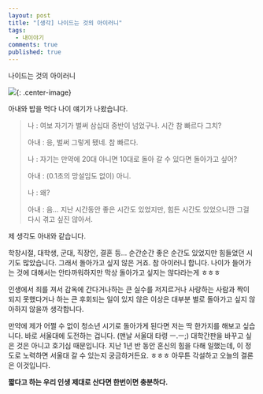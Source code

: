 ```yaml
---
layout: post
title: "[생각] 나이드는 것의 아이러니"
tags: 
  - 내이야기
comments: true
published: true
---
```


나이드는 것의 아이러니

![](https://lh3.googleusercontent.com/y-aON10thLH0KansSawXdt860gem7jnQe_XTuZVifw6ZiujfEeQndh1ILows0UMf9bKneFdKVMnrlhNxPKk=w1000-no-tmp.jpg){: .center-image}

아내와 밥을 먹다 나이 얘기가 나왔습니다.

> 나 : 여보 자기가 벌써 삼십대 중반이 넘었구나. 시간 참 빠르다 그치?
> 
> 아내 : 응, 벌써 그렇게 됐네. 참 빠르다.
> 
> 나 : 자기는 만약에 20대 아니면 10대로 돌아 갈 수 있다면 돌아가고 싶어?
> 
> 아내 : (0.1초의 망설임도 없이) 아니.
> 
> 나 : 왜?
> 
> 아내 : 음… 지난 시간동안 좋은 시간도 있었지만, 힘든 시간도 있었으니깐 그걸 다시 겪고 싶진 않아서.

제 생각도 아내와 같습니다.

학창시절, 대학생, 군대, 직장인, 결혼 등… 순간순간 좋은 순간도 있었지만 힘들었던 시기도 많았습니다. 그래서 돌아가고 싶지 않은 거죠. 참 아이러니 합니다. 나이가 들어가는 것에 대해서는 안타까워하지만 막상 돌아가고 싶지는 않다라는게 ㅎㅎㅎ

인생에서 죄를 져서 감옥에 간다거나하는 큰 실수를 저지르거나 사랑하는 사람과 짝이 되지 못했다거나 하는 큰 후회되는 일이 있지 않은 이상은 대부분 별로 돌아가고 싶지 않아하지 않을까 생각합니다.

만약에 제가 어쩔 수 없이 청소년 시기로 돌아가게 된다면 저는 딱 한가지를 해보고 싶습니다. 바로 서울대에 도전하는 겁니다. (맨날 서울대 타령 ㅡ.ㅡ;) 대학간판을 바꾸고 싶은 것은 아니고 호기심 때문입니다. 지난 1년 반 동안 혼신의 힘을 다해 일했는데, 이 정도로 노력하면 서울대 갈 수 있는지 궁금하거든요. ㅎㅎㅎ 아무튼 각설하고 오늘의 결론은 이것입니다.

**짧다고 하는 우리 인생 제대로 산다면 한번이면 충분하다.**
